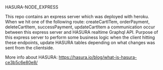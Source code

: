 
HASURA-NODE_EXPRESS

This repo contains an express server which was deployed with heroku. When we hit one of the following route: createCartITem, orderPayment, deleteCartItem, successPayment, updateCartItem a communication occur between this express server and HASURA realtime Graphql API. Purpose of this express server to perform some business logic when the client hitting these endpoints, update HASURA tables depending on what changes was sent from the clientside.

More info about HASURA: https://hasura.io/blog/what-is-hasura-ce3b5c6e80e8/